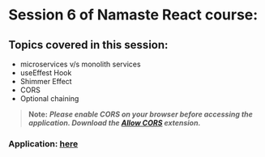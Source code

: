 # Session 6 of Namaste React course:

## Topics covered in this session:

- microservices v/s monolith services
- useEffest Hook
- Shimmer Effect
- CORS
- Optional chaining

> **Note:** **_Please enable CORS on your browser before accessing the application. Download the [Allow CORS](https://chrome.google.com/webstore/detail/allow-cors-access-control/lhobafahddgcelffkeicbaginigeejlf?hl=en) extension._**

### **Application: [here](https://jolly-tiramisu-5f1f45.netlify.app/)**
